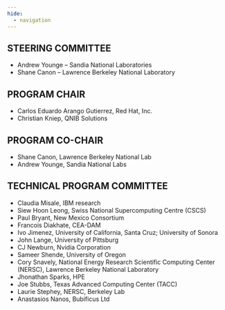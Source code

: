```yaml
---
hide:
  - navigation
---
```


## STEERING COMMITTEE
* Andrew Younge – Sandia National Laboratories
* Shane Canon – Lawrence Berkeley National Laboratory

## PROGRAM CHAIR
* Carlos Eduardo Arango Gutierrez, Red Hat, Inc.
* Christian Kniep, QNIB Solutions

## PROGRAM CO-CHAIR
* Shane Canon, Lawrence Berkeley National Lab
* Andrew Younge, Sandia National Labs

## TECHNICAL PROGRAM COMMITTEE
* Claudia Misale, IBM research
* Siew Hoon Leong, Swiss National Supercomputing Centre (CSCS) 
* Paul Bryant, New Mexico Consortium
* Francois Diakhate, CEA-DAM
* Ivo Jimenez, University of California, Santa Cruz; University of Sonora
* John Lange, University of Pittsburg
* CJ Newburn, Nvidia Corporation
* Sameer Shende, University of Oregon
* Cory Snavely, National Energy Research Scientific Computing Center (NERSC), Lawrence Berkeley National Laboratory
* Jhonathan Sparks, HPE
* Joe Stubbs, Texas Advanced Computing Center (TACC)
* Laurie Stephey, NERSC, Berkeley Lab
* Anastasios Nanos, Bubificus Ltd
